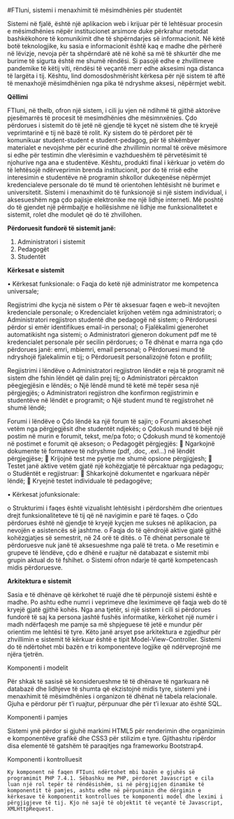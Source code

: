 #FTIuni, sistemi i menaxhimit të mësimdhënies për studentët

Sistemi në fjalë, është një aplikacion web i krijuar për të lehtësuar procesin e mësimdhënies nëpër institucionet arsimore duke përkrahur metodat bashkëkohore të komunikimit dhe të shpërndarjes së informacionit. Në këtë botë teknologjike, ku sasia e informacionit është kaq e madhe dhe përherë në lëvizje, nevoja për ta shpërndarë atë në kohë sa më të shkurtër dhe me burime të sigurta është me shumë rëndësi. Si pasojë edhe e zhvillimeve pandemike të këtij viti, rëndësi të veçantë merr edhe aksesimi nga distanca të largëta i tij. Kështu, lind domosdoshmërisht kërkesa për një sistem të aftë të menaxhojë mësimdhënien nga pika të ndryshme aksesi, nëpërmjet webit. 


**Qëllimi**

FTIuni, në thelb, ofron një  sistem, i cili ju vjen në ndihmë të gjithë aktorëve pjesëmarrës të procesit të mesimdhënies dhe mësimnxënies. Çdo përdorues i sistemit do të jetë në gjendje të kyçet në sistem dhe të kryejë veprimtarinë e tij në bazë të rolit.
Ky sistem  do të përdoret për të komunikuar student-student e student-pedagog, për të shkëmbyer materialet e nevojshme për ecurinë dhe zhvillimin normal të orëve mësimore si edhe për testimin dhe vlerësimin e vazhdueshëm të përvetësimit të njohurive nga ana e studentëve. Kështu, produkti final i kërkuar jo vetëm do të lehtësojë ndërveprimin brenda institucionit, por do të rrisë edhe interesimin e studentëve në programin shkollor dukeqenëse nëpërmjet kredencialeve personale do të mund të orientohen lehtësisht në burimet e universitetit. 
Sistemi i menaxhimit do të funksionojë si një sistem individual, i aksesueshëm nga çdo pajisje elektronike me një lidhje interneti. Më poshtë do të gjendet një përmbajtje e hollësishme në lidhje me funksionalitetet e sistemit, rolet dhe modulet që do të zhvillohen.


**Përdoruesit fundorë të sistemit janë:**

1.	Administratori i sistemit
2.	Pedagogët
3.	Studentët

**Kërkesat e sistemit**

•	Kërkesat funksionale:
o	Faqja do ketë një administrator me kompetenca universale;

Regjistrimi dhe kycja në sistem
o	Për të aksesuar faqen e web-it nevojiten kredenciale personale;
o	Kredencialet krijohen vetëm nga administratori;
o	Administratori regjistron studentë dhe pedagogë në sistem;
o	Përdoruesi përdor si emër identifikues email-in personal;
o	Fjalëkalimi gjenerohet automatikisht nga sistemi;
o	Administratori gjeneron dokument pdf me të kredencialet personale për secilin përdorues;
o	Të dhënat e marra nga çdo përdorues janë: emri, mbiemri, email personal;
o	Përdoruesi mund të ndryshojë fjalekalimin e tij;
o	Përdoruesit personalizojnë foton e profilit;

Regjistrimi i lëndëve
o	Administratori regjistron lëndët e reja të programit në sistem dhe fshin lëndët që dalin prej tij;
o	Administratori përcakton pëegjegjësin e lëndës;
o	Një lëndë mund të ketë më tepër sesa një përgjegjës;
o	Administratori regjistron dhe konfirmon regjistrimin e studentëve në lëndët e programit;
o	Një student mund të regjistrohet në shumë lëndë;

Forumi i lëndëve
o	Çdo lëndë ka një forum të sajin;
o	Forumi aksesohet vetëm nga përgjegjësit dhe studentët ndjekës;
o	Çdokush mund të bëjë një postim në murin e forumit, tekst, me/pa foto;
o	Çdokush mund të komentojë në postimet e forumit që akseson;
o	Pedagogët përgjegjës:
	Ngarkojnë dokumente të formateve të ndryshme (pdf, .doc, .exl...) në lëndët përgjegjëse;
	Krijojnë test me pyetje me shumë opsione përgjigjesh;
	Testet janë aktive vetëm gjatë një kohëzgjatje të përcaktuar nga pedagogu;
o	Studëntët e regjistruar:
	Shkarkojnë dokumentet e ngarkuara nëpër lëndë;
	Kryejnë testet individuale të pedagogëve;

•	Kërkesat jofunksionale:

o	Strukturimi i faqes është vizualisht lehtësisht i përdorshëm dhe orientues drejt funksionaliteteve të tij që në navigimin e parë të faqes.
o	Çdo përdorues është në gjendje të kryejë kyçjen me sukses në aplikacion, pa nevojën e asistencës së jashtme. 
o	Faqja do të qëndrojë aktive gjatë gjithë kohëzgjatjes së semestrit, në 24 orë të ditës.
o	Të dhënat personale të përdoruesve nuk janë të aksesueshme nga palë të treta.
o	Me resetimin e grupeve të lëndëve, çdo e dhënë e ruajtur në databazat e sistemit mbi grupin aktual do të fshihet.
o	Sistemi ofron ndarje të qartë kompetencash midis përdoruesve.


**Arkitektura e sistemit**

Sasia e të dhënave që kërkohet të ruajë dhe të përpunojë sistemi është e madhe. Po ashtu edhe numri i veprimeve dhe leximimeve që faqja web do të kryejë gjatë gjithë kohës. Nga ana tjetër, si një sistem i cili si përdorues fundorë të saj ka persona jashtë fushës informatike, kërkohet një numër i madh ndërfaqesh me pamje sa më shpjeguese të jetë e mundur për orientim me lehtësi të tyre. Këto janë arsyet pse arkitektura e zgjedhur për zhvillimin e sistemit të kërkuar është e tipit Model-View-Controller. 
Sistemi do të ndërtohet mbi bazën e tri komponenteve logjike që ndërveprojnë me njëra tjetrën.


Komponenti i modelit

Për shkak të sasisë së konsiderueshme të të dhënave të ngarkuara në databazë dhe lidhjeve të shumta që ekzistojnë midis tyre, sistemi ynë i menaxhimit të mësimdhënies i organizon të dhënat në tabela relacionale. Gjuha e përdorur për t’i ruajtur, përpunuar dhe për t’i lexuar ato është SQL. 

Komponenti i pamjes

Sistemi ynë përdor si gjuhë markimi HTML5 për renderimin dhe organizimin e komponentëve grafikë dhe CSS3 për stilizim e tyre. Gjithashtu ripërdor disa elementë të gatshëm të paraqitjes nga frameworku Bootstrap4. 


Komponenti i kontrolluesit

	Ky komponent në faqen FTIuni ndërtohet mbi bazën e gjuhës së programimit PHP 7.4.1. Sëbashku me PHP, përdoret Javascript e cila luan një rol tepër të rëndësishëm, si në përgjigjen dinamike të komponentit të pamjes, ashtu edhe në përpunimin dhe dërgimin e kërkesave të komponentit kontrollues te komponenti model dhe leximi i përgjigjeve të tij. Kjo në sajë të objektit të veçantë të Javascript, XMLHttpRequest. 

